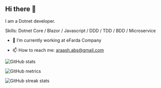 ## Hi there 👋

I am a Dotnet developer.

Skills: Dotnet Core / Blazor / Javascript / DDD / TDD / BDD / Microservice

- 🔭 I’m currently working at eFarda Company

- 📫 How to reach me: araash.abs@gmail.com 

![GitHub stats](https://github-readme-stats.vercel.app/api?username=arashabbac&show_icons=true&count_private=true&theme=tokyonight)



![GitHub metrics](https://metrics.lecoq.io/arashabbac)  



![GitHub streak stats](https://github-readme-streak-stats.herokuapp.com/?user=arashabbac)  
